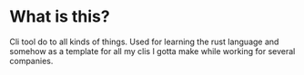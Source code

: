 # What is this?
Cli tool do to all kinds of things. Used for learning the rust language and somehow as a template for all my clis I gotta make while working for several companies.
